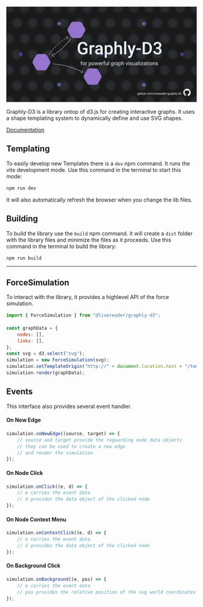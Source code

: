 ![](./banner.png)

Graphly-D3 is a library ontop of d3.js for creating interactive graphs. 
It uses a shape templating system to dynamically define and use SVG shapes.

[Documentation](https://docs.livereader.online/graphly-d3/)

## Templating

To easily develop new Templates there is a `dev` npm command. It runs the vite development mode.
Use this command in the terminal to start this mode:

```bash
npm run dev
```

It will also automatically refresh the browser when you change the lib files.

## Building

To build the library use the `build` npm command. It will create a `dist` folder with the library files and minimize the files as it proceeds.
Use this command in the terminal to build the library:

```bash
npm run build
```

---

## ForceSimulation

To interact with the library, it provides a highlevel API of the force simulation.

```js
import { ForceSimulation } from "@livereader/graphly-d3";

const graphData = {
	nodes: [],
	links: [],
};
const svg = d3.select("svg");
simulation = new ForceSimulation(svg);
simulation.setTemplateOrigin("http://" + document.location.host + "/templates/");
simulation.render(graphData);
```

## Events

This interface also provides several event handler.

#### On New Edge

```js
simulation.onNewEdge((source, target) => {
	// source and target provide the reguarding node data objects
	// they can be used to create a new edge
	// and render the simulation
});
```

#### On Node Click

```js
simulation.onClick((e, d) => {
	// e carries the event data
	// d provides the data object of the clicked node
});
```

#### On Node Context Menu

```js
simulation.onContextClick((e, d) => {
	// e carries the event data
	// d provides the data object of the clicked node
});
```

#### On Background Click

```js
simulation.onBackground((e, pos) => {
	// e carries the event data
	// pos provides the relative position of the svg world coordinates (x, y)
});
```
